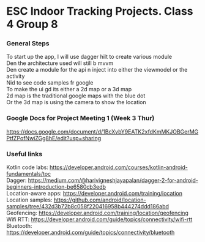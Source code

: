 # ESC Indoor Tracking Projects. Class 4 Group 8
### General Steps
To start up the app, I will use dagger hilt to create various module  
Den the architecture used will still b mvvm  
Den create a module for the api n inject into either the viewmodel or the activity  
Nid to see code samples fr google  
To make the ui gd its either a 2d map or a 3d map  
2d map is the traditional google maps with the blue dot  
Or the 3d map is using the camera to show the location  
### Google Docs for Project Meeting 1 (Week 3 Thur)
https://docs.google.com/document/d/1BcXvbY9EATK2xfdKmMKJOBGerMGPtfZPofNwiZGg8hE/edit?usp=sharing  
### Useful links
Kotlin code labs: https://developer.android.com/courses/kotlin-android-fundamentals/toc  
Dagger: https://medium.com/@harivigneshjayapalan/dagger-2-for-android-beginners-introduction-be6580cb3edb  
Location-aware apps: https://developer.android.com/training/location  
Location samples: https://github.com/android/location-samples/tree/432d3b72b8c058f220416958b444274ddd186abd  
Geofencing: https://developer.android.com/training/location/geofencing  
Wifi RTT: https://developer.android.com/guide/topics/connectivity/wifi-rtt  
Bluetooth: https://developer.android.com/guide/topics/connectivity/bluetooth
